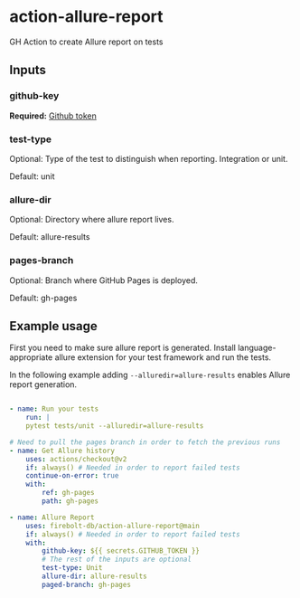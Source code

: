 # action-allure-report
GH Action to create Allure report on tests

## Inputs

### github-key
**Required:**  [Github token](https://docs.github.com/en/actions/security-guides/automatic-token-authentication)

### test-type
Optional: Type of the test to distinguish when reporting. Integration or unit.

Default: unit

### allure-dir
Optional: Directory where allure report lives.

Default: allure-results

### pages-branch
Optional: Branch where GitHub Pages is deployed.

Default: gh-pages

## Example usage

First you need to make sure allure report is generated. Install language-appropriate allure extension for your test framework and run the tests.

In the following example adding `--alluredir=allure-results` enables Allure report generation.

```yml

- name: Run your tests
    run: |
    pytest tests/unit --alluredir=allure-results

# Need to pull the pages branch in order to fetch the previous runs
- name: Get Allure history
    uses: actions/checkout@v2
    if: always() # Needed in order to report failed tests
    continue-on-error: true
    with:
        ref: gh-pages
        path: gh-pages

- name: Allure Report
    uses: firebolt-db/action-allure-report@main
    if: always() # Needed in order to report failed tests
    with:
        github-key: ${{ secrets.GITHUB_TOKEN }}
        # The rest of the inputs are optional
        test-type: Unit
        allure-dir: allure-results
        paged-branch: gh-pages
```